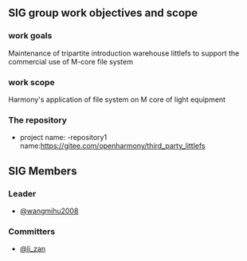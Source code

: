 ## SIG group work objectives and scope

### work goals
Maintenance of tripartite introduction warehouse littlefs to support the commercial use of M-core file system
### work scope
Harmony's application of file system on M core of light equipment
### The repository 
- project name:
  -repository1 name:https://gitee.com/openharmony/third_party_littlefs


## SIG Members

### Leader
- [@wangmihu2008](https://gitee.com/wangmihu2008)

### Committers
- [@li_zan](https://gitee.com/li_zan)
